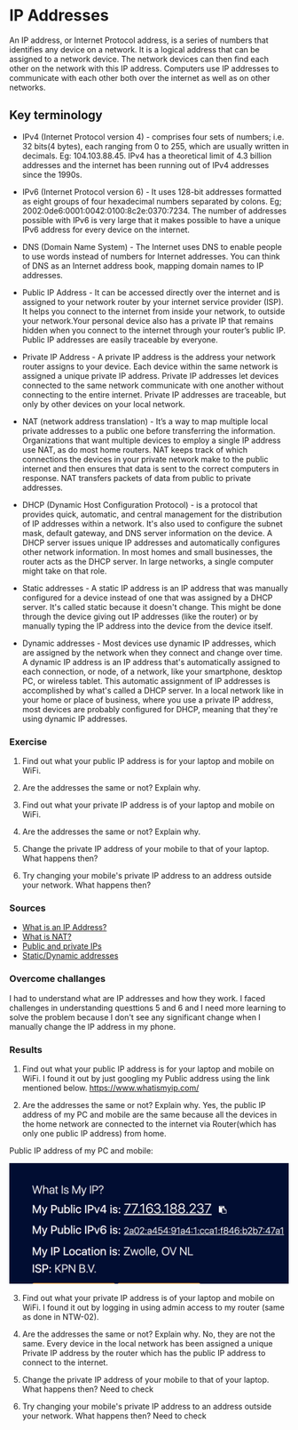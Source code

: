 # IP Addresses

An IP address, or Internet Protocol address, is a series of numbers that identifies any device on a network. It is a logical address that can be assigned to a network device. The network devices can then find each other on the network with this IP address. Computers use IP addresses to communicate with each other both over the internet as well as on other networks.

## Key terminology

- IPv4 (Internet Protocol version 4) - comprises four sets of numbers; i.e. 32 bits(4 bytes), each ranging from 0 to 255, which are usually written in decimals. Eg: 104.103.88.45. IPv4 has a theoretical limit of 4.3 billion addresses and the internet has been running out of IPv4 addresses since the 1990s.

- IPv6 (Internet Protocol version 6) - It uses 128-bit addresses formatted as eight groups of four hexadecimal numbers separated by colons. Eg; 2002:0de6:0001:0042:0100:8c2e:0370:7234. The number of addresses possible with IPv6 is very large that it makes possible to have a unique IPv6 address for every device on the internet. 

- DNS (Domain Name System) - The Internet uses DNS to enable people to use words instead of numbers for Internet addresses. You can think of DNS as an Internet address book, mapping domain names to IP addresses.

- Public IP Address - It can be accessed directly over the internet and is assigned to your network router by your internet service provider (ISP). It helps you connect to the internet from inside your network, to outside your network.Your personal device also has a private IP that remains hidden when you connect to the internet through your router’s public IP. Public IP addresses are easily traceable by everyone.

- Private IP Address - A private IP address is the address your network router assigns to your device. Each device within the same network is assigned a unique private IP address. Private IP addresses let devices connected to the same network communicate with one another without connecting to the entire internet. Private IP addresses are traceable, but only by other devices on your local network.

- NAT (network address translation) - It’s a way to map multiple local private addresses to a public one before transferring the information. Organizations that want multiple devices to employ a single IP address use NAT, as do most home routers. NAT keeps track of which connections the devices in your private network make to the public internet and then ensures that data is sent to the correct computers in response. NAT transfers packets of data from public to private addresses.

- DHCP (Dynamic Host Configuration Protocol) - is a protocol that provides quick, automatic, and central management for the distribution of IP addresses within a network. It's also used to configure the subnet mask, default gateway, and DNS server information on the device. A DHCP server issues unique IP addresses and automatically configures other network information. In most homes and small businesses, the router acts as the DHCP server. In large networks, a single computer might take on that role.

- Static addresses - A static IP address is an IP address that was manually configured for a device instead of one that was assigned by a DHCP server. It's called static because it doesn't change. This might be done through the device giving out IP addresses (like the router) or by manually typing the IP address into the device from the device itself.

- Dynamic addresses - Most devices use dynamic IP addresses, which are assigned by the network when they connect and change over time. A dynamic IP address is an IP address that's automatically assigned to each connection, or node, of a network, like your smartphone, desktop PC, or wireless tablet. This automatic assignment of IP addresses is accomplished by what's called a DHCP server. In a local network like in your home or place of business, where you use a private IP address, most devices are probably configured for DHCP, meaning that they're using dynamic IP addresses.


### Exercise

1. Find out what your public IP address is for your laptop and mobile on WiFi. 

2. Are the addresses the same or not? Explain why. 

3. Find out what your private IP address is of your laptop and mobile on WiFi. 

4. Are the addresses the same or not? Explain why. 

5. Change the private IP address of your mobile to that of your laptop. What happens then?

6. Try changing your mobile's private IP address to an address outside your network. What happens then?


### Sources

- [What is an IP Address?](https://www.avast.com/c-what-is-an-ip-address#:~:text=An%20IP%20address%2C%20or%20Internet,well%20as%20on%20other%20networks.)
- [What is NAT?](https://www.comptia.org/content/guides/what-is-network-address-translation)
- [Public and private IPs](https://www.avast.com/c-ip-address-public-vs-private#:~:text=A%20public%20IP%20address%20identifies,a%20unique%20private%20IP%20address.)
- [Static/Dynamic addresses](https://www.lifewire.com/what-is-a-dynamic-ip-address-2625857)

### Overcome challanges
I had to understand what are IP addresses and how they work. I faced challenges in understanding questtions 5 and 6 and I need more learning to solve the problem because I don't see any significant change when I manually change the IP address in my phone.


### Results

1. Find out what your public IP address is for your laptop and mobile on WiFi.
 I found it out by just googling my Public address using the link mentioned below.
https://www.whatismyip.com/

2. Are the addresses the same or not? Explain why. 
Yes, the public IP address of my PC and mobile are the same because all the devices in the home network are connected to the internet via Router(which has only one public IP address) from home. 

Public IP address of my PC and mobile:

![NTW-05IPAddresses](../00_includes/NTW/NTW-05/i1.png)

3. Find out what your private IP address is of your laptop and mobile on WiFi. 
I found it out by logging in using admin access to my router (same as done in NTW-02). 

4. Are the addresses the same or not? Explain why. 
No, they are not the same. Every device in the local network has been assigned a unique Private IP address by the router which has the public IP address to connect to the internet.

5. Change the private IP address of your mobile to that of your laptop. What happens then?
Need to check

6. Try changing your mobile's private IP address to an address outside your network. What happens then?
Need to check





